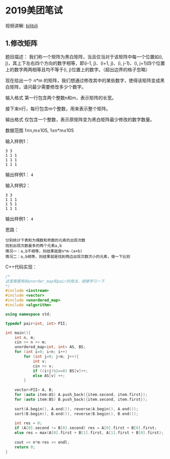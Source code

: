 # 2019美团笔试
视频讲解: [bilibili](https://www.bilibili.com/video/BV1q4411i7wg?t=4532)

## 1.修改矩阵
题目描述：
我们称一个矩阵为黑白矩阵，当且仅当对于该矩阵中每一个位置如(i, j)，其上下左右四个方向的数字相等，即(i-1, j)、(i+1, j)、(i, j-1)、(i, j+1)四个位置上的数字两两相等且均不等于(i, j)位置上的数字。（超出边界的格子忽略）

现在给出一个 n*m 的矩阵，我们想通过修改其中的某些数字，使得该矩阵变成黑白矩阵，请问最少需要修改多少个数字。

输入格式
第一行包含两个整数n和m，表示矩阵的长宽。

接下来n行，每行包含m个整数，用来表示整个矩阵。

输出格式
仅包含一个整数，表示原矩阵变为黑白矩阵最少修改的数字数量。

数据范围
1≤n,m≤105,
1≤n*m≤105

输入样例1：
```
3 3
1 1 1
1 1 1
1 1 1
```
输出样例1：
`4`

输入样例2：
```
3 3
1 1 1
1 5 1
1 1 1
```
输出样例1：
`4`

思路：
```
分别统计下表和为偶数和奇数的元素的出现次数
找到出现次数最多的两个元素a,b
情况一：a,b不相等，则结果就是n*m-(a+b)
情况二：a,b相等，则结果就是找到两边出现次数次小的元素，做一下比较
```

C++代码实现：
```cpp
/*
这里需要用到unorder_map和pair的用法，顺便学习一下
*/
#include <iostream>
#include <vector>
#include <unordered_map>
#include <algorithm>

using namespace std;

typedef pair<int, int> PII;

int main(){
    int n, m;
    cin >> n >> m;
    unordered_map<int, int> AS, BS;
    for (int i=0; i<n; i++)
        for (int j=0; j<m; j++){
            int v;
            cin >> v;
            if ((i+j)%2==0) BS[v]++;
            else AS[v] ++;
        }
    
    vector<PII> A, B;
    for (auto item:AS) A.push_back({item.second, item.first});
    for (auto item:BS) B.push_back({item.second, item.first});
    
    sort(A.begin(), A.end()), reverse(A.begin(), A.end());
    sort(B.begin(), B.end()), reverse(B.begin(), B.end());
    
    int res = 0;
    if (A[0].second != B[0].second) res = A[0].first + B[0].first;
    else res = max(A[0].first + B[1].first, A[1].first + B[0].first);
    
    cout << n*m-res << endl;
    return 0;
}
```